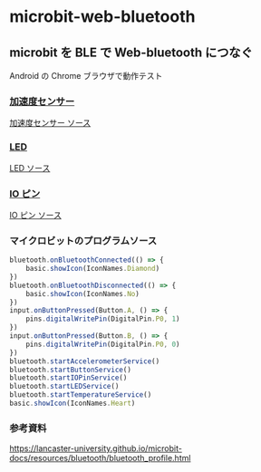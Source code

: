 # microbit-web-bluetooth


## microbit を BLE で Web-bluetooth につなぐ

Android の Chrome ブラウザで動作テスト

### [加速度センサー](./accelerometer)
[加速度センサー ソース](./accelerometer/accelerometer.js)

### [LED](./microbit)
[LED ソース](./microbit/microbit.js)

### [IO ピン](./iopin)
[IO ピン ソース](./iopin/iopin.js)

### マイクロビットのプログラムソース
```microbit.js
bluetooth.onBluetoothConnected(() => {
    basic.showIcon(IconNames.Diamond)
})
bluetooth.onBluetoothDisconnected(() => {
    basic.showIcon(IconNames.No)
})
input.onButtonPressed(Button.A, () => {
    pins.digitalWritePin(DigitalPin.P0, 1)
})
input.onButtonPressed(Button.B, () => {
    pins.digitalWritePin(DigitalPin.P0, 0)
})
bluetooth.startAccelerometerService()
bluetooth.startButtonService()
bluetooth.startIOPinService()
bluetooth.startLEDService()
bluetooth.startTemperatureService()
basic.showIcon(IconNames.Heart)
```

### 参考資料
https://lancaster-university.github.io/microbit-docs/resources/bluetooth/bluetooth_profile.html
